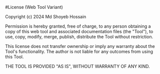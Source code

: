 #License (Web Tool Variant) 

Copyright (c) 2024 Md Shoyeb Hossain

Permission is hereby granted, free of charge, to any person obtaining a copy
of this web tool and associated documentation files (the "Tool"), to use,
copy, modify, merge, publish, distribute the Tool without restriction.

This license does not transfer ownership or imply any warranty about the Tool's 
functionality. The author is not liable for any outcomes from using this Tool.

THE TOOL IS PROVIDED "AS IS", WITHOUT WARRANTY OF ANY KIND.
